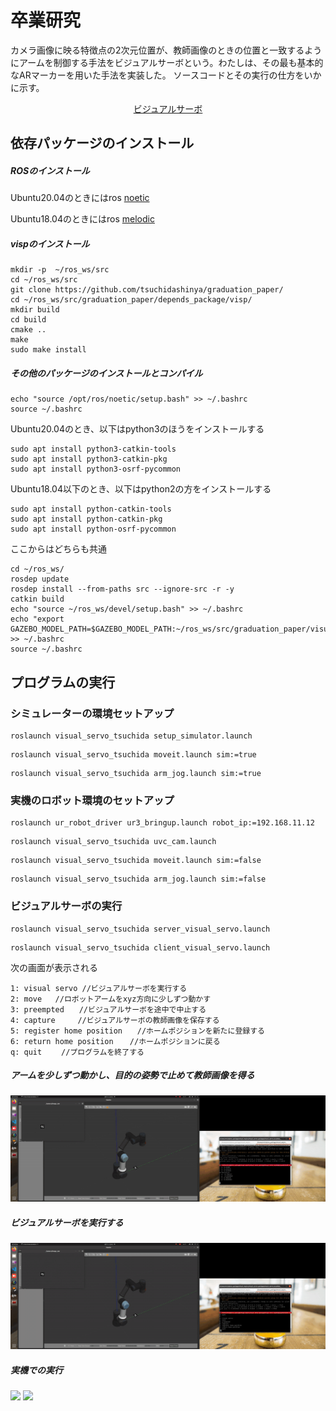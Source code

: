 # 卒業研究
カメラ画像に映る特徴点の2次元位置が、教師画像のときの位置と一致するようにアームを制御する手法をビジュアルサーボという。わたしは、その最も基本的なARマーカーを用いた手法を実装した。
ソースコードとその実行の仕方をいかに示す。
<p align="center"><a href="https://visp-doc.inria.fr/doxygen/visp-daily/tutorial-franka-pbvs.html" align="center">ビジュアルサーボ</a></p>

## 依存パッケージのインストール
##### ROSのインストール
Ubuntu20.04のときにはros <a href="http://wiki.ros.org/noetic/Installation/Ubuntu">noetic</a>

Ubuntu18.04のときにはros <a href="http://wiki.ros.org/melodic/Installation/Ubuntu">melodic</a>
##### vispのインストール
```
mkdir -p  ~/ros_ws/src
cd ~/ros_ws/src
git clone https://github.com/tsuchidashinya/graduation_paper/
cd ~/ros_ws/src/graduation_paper/depends_package/visp/
mkdir build
cd build
cmake ..
make
sudo make install
```
##### その他のパッケージのインストールとコンパイル
```
echo "source /opt/ros/noetic/setup.bash" >> ~/.bashrc
source ~/.bashrc

```
Ubuntu20.04のとき、以下はpython3のほうをインストールする
```
sudo apt install python3-catkin-tools
sudo apt install python3-catkin-pkg
sudo apt install python3-osrf-pycommon
```
Ubuntu18.04以下のとき、以下はpython2の方をインストールする
```
sudo apt install python-catkin-tools
sudo apt install python-catkin-pkg
sudo apt install python-osrf-pycommon
```
ここからはどちらも共通
```
cd ~/ros_ws/
rosdep update
rosdep install --from-paths src --ignore-src -r -y
catkin build
echo "source ~/ros_ws/devel/setup.bash" >> ~/.bashrc
echo "export GAZEBO_MODEL_PATH=$GAZEBO_MODEL_PATH:~/ros_ws/src/graduation_paper/visual_servo_tsuchida/models" >> ~/.bashrc
source ~/.bashrc
```

## プログラムの実行
### シミュレーターの環境セットアップ
```
roslaunch visual_servo_tsuchida setup_simulator.launch
```
```
roslaunch visual_servo_tsuchida moveit.launch sim:=true
```
```
roslaunch visual_servo_tsuchida arm_jog.launch sim:=true
```
### 実機のロボット環境のセットアップ
```
roslaunch ur_robot_driver ur3_bringup.launch robot_ip:=192.168.11.12
```
```
roslaunch visual_servo_tsuchida uvc_cam.launch
```
```
roslaunch visual_servo_tsuchida moveit.launch sim:=false
```
```
roslaunch visual_servo_tsuchida arm_jog.launch sim:=false
```
### ビジュアルサーボの実行
```
roslaunch visual_servo_tsuchida server_visual_servo.launch
```
```
roslaunch visual_servo_tsuchida client_visual_servo.launch
```
次の画面が表示される
```
1: visual servo //ビジュアルサーボを実行する
2: move   //ロボットアームをxyz方向に少しずつ動かす
3: preempted　　//ビジュアルサーボを途中で中止する
4: capture     //ビジュアルサーボの教師画像を保存する
5: register home position　　//ホームポジションを新たに登録する
6: return home position　  //ホームポジションに戻る
q: quit　　 //プログラムを終了する
```
##### アームを少しずつ動かし、目的の姿勢で止めて教師画像を得る
<img src="https://github.com/tsuchidashinya/graduation_paper/blob/main/depends_package/VIDEO/output_jog.gif"></img>

##### ビジュアルサーボを実行する
<img src="https://github.com/tsuchidashinya/graduation_paper/blob/main/depends_package/VIDEO/output_visual.gif"></img>

##### 実機での実行
<img src="https://github.com/tsuchidashinya/graduation_paper/blob/main/depends_package/VIDEO/kankse.gif"></img>
<img src="https://github.com/tsuchidashinya/graduation_paper/blob/main/depends_package/VIDEO/gamen.gif"></img>

